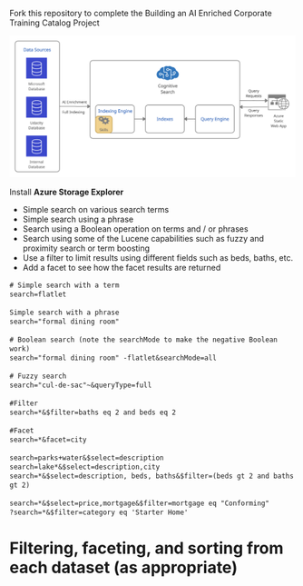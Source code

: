 Fork this repository to complete the Building an AI Enriched Corporate Training Catalog Project

![Step1_Architecture](Step1_Architecture.png)


Install **Azure Storage Explorer**


* Simple search on various search terms
* Simple search using a phrase
* Search using a Boolean operation on terms and / or phrases
* Search using some of the Lucene capabilities such as fuzzy and proximity search or term boosting
* Use a filter to limit results using different fields such as beds, baths, etc.
* Add a facet to see how the facet results are returned

```
# Simple search with a term
search=flatlet

Simple search with a phrase
search="formal dining room"

# Boolean search (note the searchMode to make the negative Boolean work)
search="formal dining room" -flatlet&searchMode=all

# Fuzzy search
search="cul-de-sac"~&queryType=full

#Filter
search=*&$filter=baths eq 2 and beds eq 2

#Facet
search=*&facet=city

search=parks+water&$select=description
search=lake*&$select=description,city
search=*&$select=description, beds, baths&$filter=(beds gt 2 and baths gt 2)

search=*&$select=price,mortgage&$filter=mortgage eq "Conforming"
?search=*&$filter=category eq 'Starter Home'
```

# Filtering, faceting, and sorting from each dataset (as appropriate)